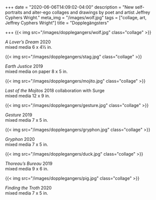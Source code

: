 +++
date = "2020-06-06T14:09:02-04:00"
description = "New self-portraits and alter-ego collages and drawings by poet and artist Jeffrey Cyphers Wright."
meta_img = "/images/wolf.jpg"
tags = ["collage, art, Jeffrey Cyphers Wright"]
title = "Dopplegängsters"

+++
{{< img src="/images/dopplegangers/wolf.jpg" class="collage" >}}
<p> <em>A Lover’s Dream</em> 2020<br> mixed media 6 x 4&frac12; in.</p>

{{< img src="/images/dopplegangers/stag.jpg" class="collage" >}}
<p> <em>Earth Justice</em> 2019<br> mixed media on paper 8 x 5 in.</p>

{{< img src="/images/dopplegangers/mojito.jpg" class="collage" >}}
<p> <em>Last of the Mojitos</em> 2018 collaboration with Surge<br> mixed media 12 x 9 in.</p>

{{< img src="/images/dopplegangers/gesture.jpg" class="collage" >}}
<p> <em>Gesture</em> 2019<br> mixed media 7 x 5 in.</p>

{{< img src="/images/dopplegangers/gryphon.jpg" class="collage" >}}
<p> <em>Gryphon</em> 2020<br> mixed media 7 x 5 in.</p>

{{< img src="/images/dopplegangers/duck.jpg" class="collage" >}}
<p> <em>Thoreau’s Bureau</em> 2019<br> mixed media 9 x 6 in.</p>

{{< img src="/images/dopplegangers/pig.jpg" class="collage" >}}
<p> <em>Finding the Troth</em> 2020<br> mixed media 7 x 5 in.</p>


